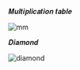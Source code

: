 𝑴𝒖𝒍𝒕𝒊𝒑𝒍𝒊𝒄𝒂𝒕𝒊𝒐𝒏 𝒕𝒂𝒃𝒍𝒆

![mm](https://github.com/noriakeivanfard/pythonClass/assets/137643989/c56f427a-b982-4a5f-9cc5-f0a8fa7fdca5)

𝑫𝒊𝒂𝒎𝒐𝒏𝒅

![diamond](https://github.com/noriakeivanfard/pythonClass/assets/137643989/6808ffb2-15cb-4661-b986-ea6eba97f697)

